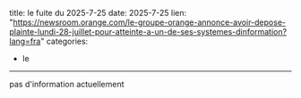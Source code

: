  
title: le fuite du 2025-7-25
date: 2025-7-25
lien: "https://newsroom.orange.com/le-groupe-orange-annonce-avoir-depose-plainte-lundi-28-juillet-pour-atteinte-a-un-de-ses-systemes-dinformation?lang=fra"
categories:
  - le
---

pas d'information actuellement

